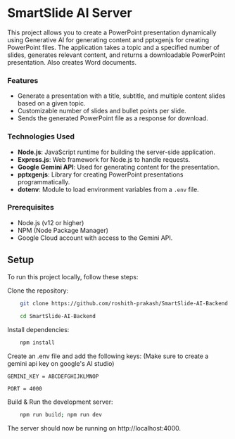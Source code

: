 # SmartSlide AI Server

This project allows you to create a PowerPoint presentation dynamically using Generative AI for generating content and pptxgenjs for creating PowerPoint files. The application takes a topic and a specified number of slides, generates relevant content, and returns a downloadable PowerPoint presentation. Also creates Word documents.

### Features

- Generate a presentation with a title, subtitle, and multiple content slides based on a given topic.
- Customizable number of slides and bullet points per slide.
- Sends the generated PowerPoint file as a response for download.

### Technologies Used

- **Node.js**: JavaScript runtime for building the server-side application.
- **Express.js**: Web framework for Node.js to handle requests.
- **Google Gemini API**: Used for generating content for the presentation.
- **pptxgenjs**: Library for creating PowerPoint presentations programmatically.
- **dotenv**: Module to load environment variables from a `.env` file.

### Prerequisites

- Node.js (v12 or higher)
- NPM (Node Package Manager)
- Google Cloud account with access to the Gemini API.

## Setup

To run this project locally, follow these steps:

Clone the repository:

```bash
    git clone https://github.com/roshith-prakash/SmartSlide-AI-Backend.git
    
    cd SmartSlide-AI-Backend
```

Install dependencies:

```bash
    npm install
```

Create an .env file and add the following keys: (Make sure to create a gemini api key on google's AI studio)

    GEMINI_KEY = ABCDEFGHIJKLMNOP

    PORT = 4000

Build & Run the development server:

```bash
    npm run build; npm run dev
```

The server should now be running on http://localhost:4000.

